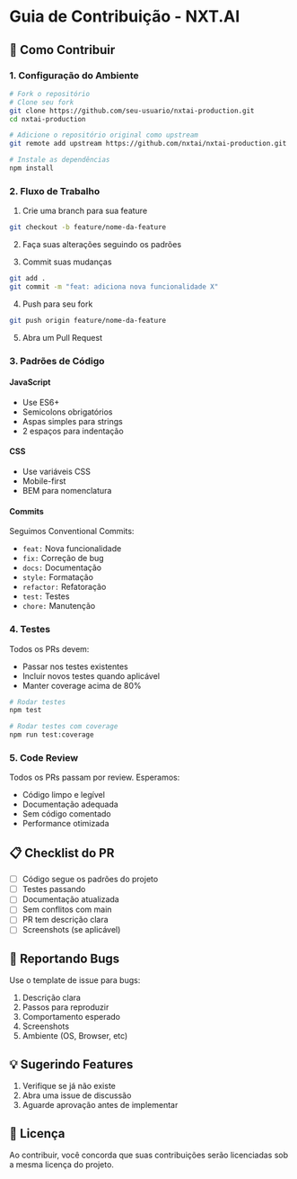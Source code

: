 # Guia de Contribuição - NXT.AI

## 🤝 Como Contribuir

### 1. Configuração do Ambiente

```bash
# Fork o repositório
# Clone seu fork
git clone https://github.com/seu-usuario/nxtai-production.git
cd nxtai-production

# Adicione o repositório original como upstream
git remote add upstream https://github.com/nxtai/nxtai-production.git

# Instale as dependências
npm install
```

### 2. Fluxo de Trabalho

1. Crie uma branch para sua feature
```bash
git checkout -b feature/nome-da-feature
```

2. Faça suas alterações seguindo os padrões

3. Commit suas mudanças
```bash
git add .
git commit -m "feat: adiciona nova funcionalidade X"
```

4. Push para seu fork
```bash
git push origin feature/nome-da-feature
```

5. Abra um Pull Request

### 3. Padrões de Código

#### JavaScript
- Use ES6+
- Semicolons obrigatórios
- Aspas simples para strings
- 2 espaços para indentação

#### CSS
- Use variáveis CSS
- Mobile-first
- BEM para nomenclatura

#### Commits
Seguimos Conventional Commits:
- `feat:` Nova funcionalidade
- `fix:` Correção de bug
- `docs:` Documentação
- `style:` Formatação
- `refactor:` Refatoração
- `test:` Testes
- `chore:` Manutenção

### 4. Testes

Todos os PRs devem:
- Passar nos testes existentes
- Incluir novos testes quando aplicável
- Manter coverage acima de 80%

```bash
# Rodar testes
npm test

# Rodar testes com coverage
npm run test:coverage
```

### 5. Code Review

Todos os PRs passam por review. Esperamos:
- Código limpo e legível
- Documentação adequada
- Sem código comentado
- Performance otimizada

## 📋 Checklist do PR

- [ ] Código segue os padrões do projeto
- [ ] Testes passando
- [ ] Documentação atualizada
- [ ] Sem conflitos com main
- [ ] PR tem descrição clara
- [ ] Screenshots (se aplicável)

## 🐛 Reportando Bugs

Use o template de issue para bugs:
1. Descrição clara
2. Passos para reproduzir
3. Comportamento esperado
4. Screenshots
5. Ambiente (OS, Browser, etc)

## 💡 Sugerindo Features

1. Verifique se já não existe
2. Abra uma issue de discussão
3. Aguarde aprovação antes de implementar

## 📜 Licença

Ao contribuir, você concorda que suas contribuições serão licenciadas sob a mesma licença do projeto.

